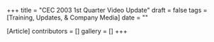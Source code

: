 +++
title = "CEC 2003 1st Quarter Video Update"
draft = false
tags = [Training, Updates, & Company Media]
date = ""

[Article]
contributors = []
gallery = []
+++
